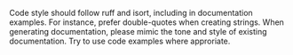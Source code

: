 Code style should follow ruff and isort, including in documentation examples. For instance, prefer double-quotes when creating strings. When generating documentation, please mimic the tone and style of existing documentation. Try to use code examples where approriate.